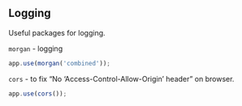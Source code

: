 ## Logging

Useful packages for logging.

`morgan` - logging
```javascript
app.use(morgan('combined'));
```


`cors` - to fix “No ‘Access-Control-Allow-Origin’ header” on browser.
```javascript
app.use(cors());
```
